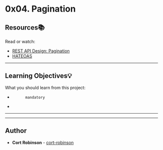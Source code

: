 # 0x04. Pagination

## Resources:books:
Read or watch:
* [REST API Design: Pagination](https://intranet.hbtn.io/rltoken/TjO9hjRkzAR2F2jNcUX7fQ)
* [HATEOAS](https://intranet.hbtn.io/rltoken/7wmXMksUnZokxW_oHlLxrA)

---
## Learning Objectives:bulb:
What you should learn from this project:


*           mandatory
*         

---
---

## Author
* **Cort Robinson** - [cort-robinson](https://github.com/cort-robinson)